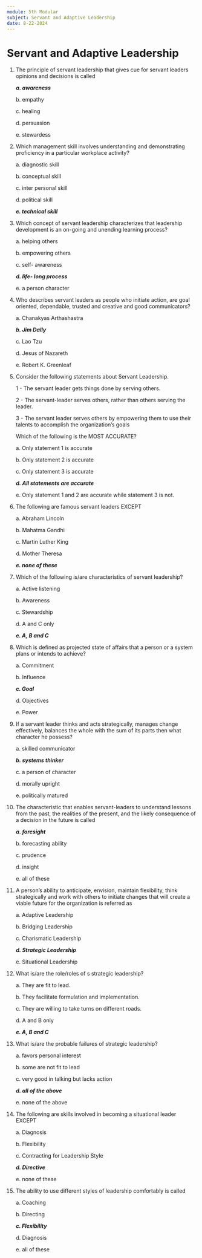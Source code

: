 ```yaml
---
module: 5th Modular
subject: Servant and Adaptive Leadership
date: 8-22-2024
---
```


# Servant and Adaptive Leadership

1. The principle of servant leadership that gives cue for servant leaders opinions and decisions is called

   **_a. awareness_**

   b. empathy

   c. healing

   d. persuasion

   e. stewardess

2. Which management skill involves understanding and demonstrating proficiency in a particular workplace activity?

   a. diagnostic skill

   b. conceptual skill

   c. inter personal skill

   d. political skill

   **_e. technical skill_**

3. Which concept of servant leadership characterizes that leadership development is an on-going and unending learning process?

   a. helping others

   b. empowering others

   c. self- awareness

   **_d. life- long process_**

   e. a person character

4. Who describes servant leaders as people who initiate action, are goal oriented, dependable, trusted and creative and good communicators?

   a. Chanakyas Arthashastra

   **_b. Jim Dally_**

   c. Lao Tzu

   d. Jesus of Nazareth

   e. Robert K. Greenleaf

5. Consider the following statements about Servant Leadership.

   1 - The servant leader gets things done by serving others.

   2 - The servant-leader serves others, rather than others serving the leader.

   3 - The servant leader serves others by empowering them to use their talents to accomplish the organization’s goals

   Which of the following is the MOST ACCURATE?

   a. Only statement 1 is accurate

   b. Only statement 2 is accurate

   c. Only statement 3 is accurate

   **_d. All statements are accurate_**

   e. Only statement 1 and 2 are accurate while statement 3 is not.

6. The following are famous servant leaders EXCEPT

   a. Abraham Lincoln

   b. Mahatma Gandhi

   c. Martin Luther King

   d. Mother Theresa

   **_e. none of these_**

7. Which of the following is/are characteristics of servant leadership?

   a. Active listening

   b. Awareness

   c. Stewardship

   d. A and C only

   **_e. A, B and C_**

8. Which is defined as projected state of affairs that a person or a system plans or intends to achieve?

   a. Commitment

   b. Influence

   **_c. Goal_**

   d. Objectives

   e. Power

9. If a servant leader thinks and acts strategically, manages change effectively, balances the whole with the sum of its parts then what character he possess?

   a. skilled communicator

   **_b. systems thinker_**

   c. a person of character

   d. morally upright

   e. politically matured

10. The characteristic that enables servant-leaders to understand lessons from the past, the realities of the present, and the likely consequence of a decision in the future is called

    **_a. foresight_**

    b. forecasting ability

    c. prudence

    d. insight

    e. all of these

11. A person’s ability to anticipate, envision, maintain flexibility, think strategically and work with others to initiate changes that will create a viable future for the organization is referred as

    a. Adaptive Leadership

    b. Bridging Leadership

    c. Charismatic Leadership

    **_d. Strategic Leadership_**

    e. Situational Leadership

12. What is/are the role/roles of s strategic leadership?

    a. They are fit to lead.

    b. They facilitate formulation and implementation.

    c. They are willing to take turns on different roads.

    d. A and B only

    **_e. A, B and C_**

13. What is/are the probable failures of strategic leadership?

    a. favors personal interest

    b. some are not fit to lead

    c. very good in talking but lacks action

    **_d. all of the above_**

    e. none of the above

14. The following are skills involved in becoming a situational leader EXCEPT

    a. Diagnosis

    b. Flexibility

    c. Contracting for Leadership Style

    **_d. Directive_**

    e. none of these

15. The ability to use different styles of leadership comfortably is called

    a. Coaching

    b. Directing

    **_c. Flexibility_**

    d. Diagnosis

    e. all of these
